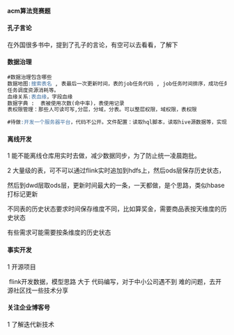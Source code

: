 #### acm算法竞赛题

#### 孔子言论

在外国很多书中，提到了孔子的言论，有空可以去看看，了解下



#### 数据治理

```sql
#数据治理包含哪些
数据地图:搜索表名 , 表最后一次更新时间，表的job任务代码 , job任务时间排序，成功任务，报错任务，超时任务的概览地图查看，
任务调度资源消耗等。
血缘关系:表血缘，字段血缘
数据字典 :  表被使用次数(命中率)，表使用记录
表权限管理：那些人可读可写,分层，分域，分表。可以整层权限，域权限，表权限

#待做:开发一个服务器平台，代码不公开。文件配置：读取hql脚本，读取hive源数据等，实现一个dataworks数据地图功能。
```



#### 离线开发

1  能不能离线仓库用实时去做，减少数据同步，为了防止统一凌晨跑批。

2  大量级的表，可不可以通过flink实时追加到hdfs上，然后ods层保存历史状态，

​	然后到dwd层取ods层，更新时间最大的一条，一天都做，是个思路，类似hbase打标记更新

   不同表的历史状态要求时间保存维度不同，比如算奖金，需要商品表按天维度的历史状态

   有些需求可能需要按条维度的历史状态



#### 事实开发

1  开源项目

​	flink开发数据，模型思路 大于 代码编写，对于中小公司遇不到  难的问题，去开源社区找一些技术分享



#### 关注企业博客号

1 了解迭代新技术